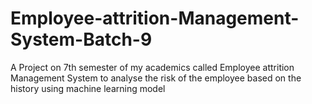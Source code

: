 # Employee-attrition-Management-System-Batch-9
A Project on 7th semester of my academics called Employee attrition Management System to analyse the risk of the employee based on the history using machine learning model
